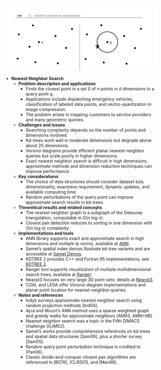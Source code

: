 ![ADM-ch17-geometry-nearest-neighbors](ADM-ch17-geometry-nearest-neighbors.best.png)

- **Nearest Neighbor Search**
  - **Problem description and applications**
    - Finds the closest point in a set S of n points in d dimensions to a query point q.
    - Applications include dispatching emergency vehicles, classification of labeled data points, and vector-quantization in image compression.
    - The problem arises in mapping customers to service providers and many geometric queries.
  - **Challenges and issues**
    - Searching complexity depends on the number of points and dimensions involved.
    - Kd-trees work well in moderate dimensions but degrade above about 20 dimensions.
    - Voronoi diagrams provide efficient planar nearest-neighbor queries but scale poorly in higher dimensions.
    - Exact nearest neighbor search is difficult in high dimensions; approximate methods and dimension reduction techniques can improve performance.
  - **Key considerations**
    - The choice of data structures should consider dataset size, dimensionality, exactness requirement, dynamic updates, and available computing time.
    - Random perturbations of the query point can improve approximate search results in kd-trees.
  - **Theoretical results and related concepts**
    - The nearest neighbor graph is a subgraph of the Delaunay triangulation, computable in O(n log n).
    - Closest pair detection reduces to sorting in one dimension with O(n log n) complexity.
  - **Implementations and tools**
    - ANN library supports exact and approximate search in high dimensions and multiple lp norms, available at [ANN](http://www.cs.umd.edu/~mount/ANN/).
    - Samet’s spatial index demos illustrate kd-tree variants and are accessible at [Samet Demos](http://donar.umiacs.umd.edu/quadtree/).
    - KDTREE 2 provides C++ and Fortran 95 implementations; see [KDTREE 2](http://arxiv.org/abs/physics/0408067).
    - Ranger tool supports visualization of multiple multidimensional search trees; available at [Ranger](http://www.cs.sunysb.edu/~algorith).
    - Nearpt3 focuses on very large 3D point sets; details at [Nearpt3](http://wrfranklin.org/Research/nearpt3).
    - CGAL and LEDA offer Voronoi diagram implementations and planar point location for nearest-neighbor queries.
  - **Notes and references**
    - Indyk surveys approximate nearest neighbor search using random projection methods [Ind04].
    - Ayra and Mount’s ANN method uses a sparse weighted graph and greedy walks for approximate neighbors [AM93, AMN+98].
    - Nearest neighbor search was a topic in the Fifth DIMACS challenge [GJM02].
    - Samet’s works provide comprehensive references on kd-trees and spatial data structures [Sam06], plus a shorter survey [Sam05].
    - Random query point perturbation technique is credited to [Pan06].
    - Classic divide-and-conquer closest pair algorithms are referenced in [BS76], [CLRS01], and [Man89].
